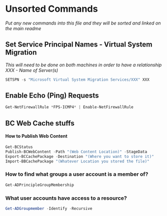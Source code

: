 # Unsorted Commands

*Put any new commands into this file and they will be sorted and linked on the main readme*

## Set Service Principal Names - Virtual System Migration

*This will need to be done on both machines in order to have a relationship*
*XXX - Name of Server(s)*

```Powershell
SETSPN -s "Microsoft Virtual System Migration Services/XXX" XXX
```

## Enable Echo (Ping) Requests

```Powershell
Get-NetFirewallRule *FPS-ICMP4* | Enable-NetFirewallRule
```


## BC Web Cache stuffs

#### How to Publish Web Content

```Powershell
Get-BCStatus
Publish-BCWebContent -Path "(Web Content Location)" -StageData
Export-BCCachePackage -Destination "(Where you want to store it)"
Import-BBCachePackage "(Whatever Location you stored the file)"
```

### How to find what groups a user account is a member of?

```PowerShell
Get-ADPrincipleGroupMembership
```

### What user accounts have access to a resource?

```PowerShell
Get-ADGroupmember -Identify -Recursive
```
